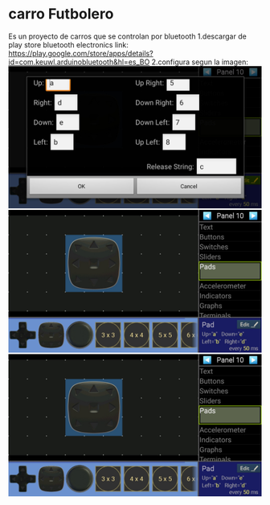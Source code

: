 # carro Futbolero

Es un proyecto de carros que se controlan por bluetooth
1.descargar de play store bluetooth electronics
link: https://play.google.com/store/apps/details?id=com.keuwl.arduinobluetooth&hl=es_BO
2.configura segun la imagen:
<br>
<img src="./Image1.jpeg">
<br>
<img src="./Image2.jpeg">
<br>
![myimage-alt-tag](./Image2.jpeg)

